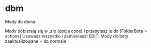 # dbm
Mody do dbma

Mody pobierają się w .zip (opcja code)
i przesyłasz je do [FolderBota > actions] Usuwasz wszystko i zamieniasz! EDIT: Mody do bety zaaktualizowane + do normala
